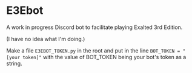 # E3Ebot
A work in progress Discord bot to facilitate playing Exalted 3rd Edition. 

(I have no idea what I'm doing.)

Make a file `E3EBOT_TOKEN.py` in the root and put in the line `BOT_TOKEN = "[your token]"` with the value of BOT_TOKEN being your bot's token as a string.